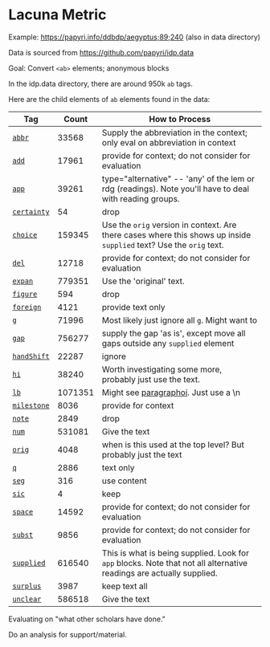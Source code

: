 # Lacuna Metric

Example: https://papyri.info/ddbdp/aegyptus;89;240 (also in data directory)

Data is sourced from https://github.com/papyri/idp.data

Goal: Convert `<ab>` elements; anonymous blocks

In the idp.data directory, there are around 950k `ab` tags.

Here are the child elements of `ab` elements found in the data:

| Tag                                                                                    | Count   | How to Process                                                                                                       |
|----------------------------------------------------------------------------------------|---------|----------------------------------------------------------------------------------------------------------------------|
| [`abbr`](https://www.tei-c.org/release/doc/tei-p5-doc/en/html/ref-abbr.html)           | 33568   | Supply the abbreviation in the context; only eval on abbreviation in context                                         |
| [`add`](https://www.tei-c.org/release/doc/tei-p5-doc/en/html/ref-add.html)             | 17961   | provide for context; do not consider for evaluation                                                                  |
| [`app`](https://www.tei-c.org/release/doc/tei-p5-doc/en/html/ref-app.html)             | 39261   | type="alternative" -- 'any' of the lem or rdg (readings). Note you'll have to deal with reading groups.              |
| [`certainty`](https://www.tei-c.org/release/doc/tei-p5-doc/en/html/ref-certainty.html) | 54      | drop                                                                                                                 |
| [`choice`](https://www.tei-c.org/release/doc/tei-p5-doc/en/html/ref-choice.html)       | 159345  | Use the `orig` version in context. Are there cases where this shows up inside `supplied` text? Use the `orig` text.  |
| [`del`](https://www.tei-c.org/release/doc/tei-p5-doc/en/html/ref-del.html)             | 12718   | provide for context; do not consider for evaluation                                                                  |
| [`expan`](https://www.tei-c.org/release/doc/tei-p5-doc/en/html/ref-expan.html)         | 779351  | Use the 'original' text.                                                                                             |
| [`figure`](https://www.tei-c.org/release/doc/tei-p5-doc/en/html/ref-figure.html)       | 594     | drop                                                                                                                 |
| [`foreign`](https://www.tei-c.org/release/doc/tei-p5-doc/en/html/ref-foreign.html)     | 4121    | provide text only                                                                                                    |
| [`g`](https://www.tei-c.org/release/doc/tei-p5-doc/en/html/ref-g.html)                 | 71996   | Most likely just ignore all `g`. Might want to                                                                       |
| [`gap`](https://www.tei-c.org/release/doc/tei-p5-doc/en/html/ref-gap.html)             | 756277  | supply the gap 'as is', except move all gaps outside any `supplied` element                                          |
| [`handShift`](https://www.tei-c.org/release/doc/tei-p5-doc/en/html/ref-handShift.html) | 22287   | ignore                                                                                                               |
| [`hi`](https://www.tei-c.org/release/doc/tei-p5-doc/en/html/ref-hi.html)               | 38240   | Worth investigating some more, probably just use the text.                                                           |
| [`lb`](https://www.tei-c.org/release/doc/tei-p5-doc/en/html/ref-lb.html)               | 1071351 | Might see [paragraphoi](https://en.wikipedia.org/wiki/Paragraphos). Just use a \n                                    |
| [`milestone`](https://www.tei-c.org/release/doc/tei-p5-doc/en/html/ref-milestone.html) | 8036    | provide for context                                                                                                  |
| [`note`](https://www.tei-c.org/release/doc/tei-p5-doc/en/html/ref-note.html)           | 2849    | drop                                                                                                                 |
| [`num`](https://www.tei-c.org/release/doc/tei-p5-doc/en/html/ref-num.html)             | 531081  | Give the text                                                                                                        |
| [`orig`](https://www.tei-c.org/release/doc/tei-p5-doc/en/html/ref-orig.html)           | 4048    | when is this used at the top level? But probably just the text                                                       |
| [`q`](https://www.tei-c.org/release/doc/tei-p5-doc/en/html/ref-q.html)                 | 2886    | text only                                                                                                            |
| [`seg`](https://www.tei-c.org/release/doc/tei-p5-doc/en/html/ref-seg.html)             | 316     | use content                                                                                                          |
| [`sic`](https://www.tei-c.org/release/doc/tei-p5-doc/en/html/ref-sic.html)             | 4       | keep                                                                                                                 |
| [`space`](https://www.tei-c.org/release/doc/tei-p5-doc/en/html/ref-space.html)         | 14592   | provide for context; do not consider for evaluation                                                                  |
| [`subst`](https://www.tei-c.org/release/doc/tei-p5-doc/en/html/ref-subst.html)         | 9856    | provide for context; do not consider for evaluation                                                                  |
| [`supplied`](https://www.tei-c.org/release/doc/tei-p5-doc/en/html/ref-supplied.html)   | 616540  | This is what is being supplied. Look for `app` blocks. Note that not all alternative readings are actually supplied. |
| [`surplus`](https://www.tei-c.org/release/doc/tei-p5-doc/en/html/ref-surplus.html)     | 3987    | keep text all                                                                                                             |
| [`unclear`](https://www.tei-c.org/release/doc/tei-p5-doc/en/html/ref-unclear.html)     | 586518  | Give the text                                                                                                        |


Evaluating on "what other scholars have done."

Do an analysis for support/material.
